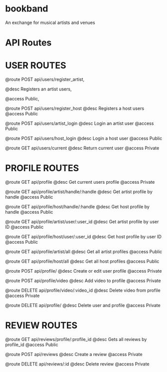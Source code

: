 # bookband
An exchange for musical artists and venues


# API Routes

# USER ROUTES
@route   POST api/users/register_artist,

@desc    Registers an artist users,

@access  Public,

@route   POST api/users/register_host
@desc    Registers a host users
@access  Public

@route   POST api/users/artist_login
@desc    Login an artist user
@access  Public

@route   POST api/users/host_login
@desc    Login a host user
@access  Public

@route   GET api/users/current
@desc    Return current user
@access  Private

# PROFILE ROUTES
@route   GET api/profile
@desc    Get current users profile
@access  Private

@route   GET api/profile/artist/handle/:handle
@desc    Get artist profile by handle
@access  Public

@route   GET api/profile/host/handle/:handle
@desc    Get host profile by handle
@access  Public

@route   GET api/profile/artist/user/:user_id
@desc    Get artist profile by user ID
@access  Public

@route   GET api/profile/host/user/:user_id
@desc    Get host profile by user ID
@access  Public

@route   GET api/profile/artist/all
@desc    Get all artist profiles
@access  Public

@route   GET api/profile/host/all
@desc    Get all host profiles
@access  Public

@route   POST api/profile/
@desc    Create or edit user profile
@access  Private

@route   POST api/profile/video
@desc    Add video to profile
@access  Private

@route   DELETE api/profile/video/:video_id
@desc    Delete video from profile
@access  Private

@route   DELETE api/profile/
@desc    Delete user and profile
@access  Private

# REVIEW ROUTES
@route   GET api/reviews/profile/:profile_id
@desc    Gets all reviews by profile_id
@access  Public

@route   POST api/reviews
@desc    Create a review
@access  Private

@route   DELETE api/reviews/:id
@desc    Delete review
@access  Private